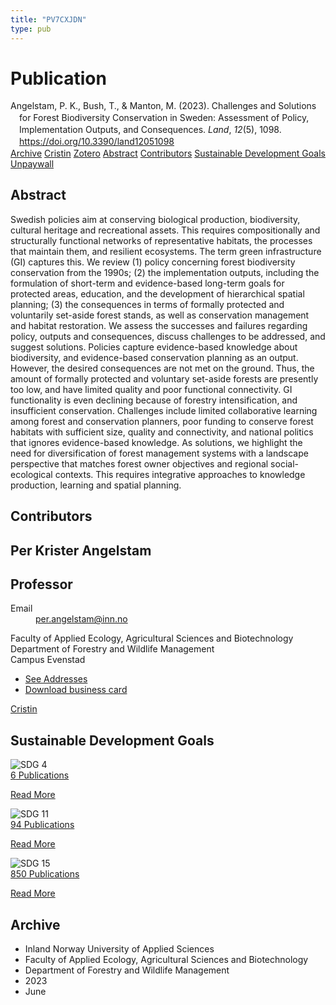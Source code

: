 ```yaml
---
title: "PV7CXJDN"
type: pub
---
```

<h1>Publication</h1>
<article id="csl-bib-container-PV7CXJDN" class="csl-bib-container">
  <div class="csl-bib-body" style="line-height: 1.35; padding-left: 1em; text-indent:-1em;">
  <div class="csl-entry">Angelstam, P. K., Bush, T., &amp; Manton, M. (2023). Challenges and Solutions for Forest Biodiversity Conservation in Sweden: Assessment of Policy, Implementation Outputs, and Consequences. <i>Land</i>, <i>12</i>(5), 1098. <a href="https://doi.org/10.3390/land12051098">https://doi.org/10.3390/land12051098</a></div>
</div>
  <div class="csl-bib-buttons">
    <a href="#taxonomy-article-PV7CXJDN" class="csl-bib-button">Archive</a>
    <a href="https://app.cristin.no/results/show.jsf?id=2153777" alt="Cristin URL" class="csl-bib-button">Cristin</a>
    <a href="http://zotero.org/groups/5402882/items/PV7CXJDN" alt="Zotero URL" class="csl-bib-button">Zotero</a>
    <a href="#abstract-article-PV7CXJDN" class="csl-bib-button">Abstract</a>
    <a href="#contributors-article-PV7CXJDN" class="csl-bib-button">Contributors</a>
    <a href="#sdg-article-PV7CXJDN" class="csl-bib-button">Sustainable Development Goals</a>
    <a href="https://www.mdpi.com/2073-445X/12/5/1098/pdf?version=1684576313" class="csl-bib-button">Unpaywall</a>
  </div>
  <div id="csl-bib-meta-container-PV7CXJDN"></div>
</article>
<div id="csl-bib-meta-PV7CXJDN" class="csl-bib-meta">
  <article id="abstract-article-PV7CXJDN" class="abstract-article">
    <h1>Abstract</h1>
    Swedish policies aim at conserving biological production, biodiversity, cultural heritage and recreational assets. This requires compositionally and structurally functional networks of representative habitats, the processes that maintain them, and resilient ecosystems. The term green infrastructure (GI) captures this. We review (1) policy concerning forest biodiversity conservation from the 1990s; (2) the implementation outputs, including the formulation of short-term and evidence-based long-term goals for protected areas, education, and the development of hierarchical spatial planning; (3) the consequences in terms of formally protected and voluntarily set-aside forest stands, as well as conservation management and habitat restoration. We assess the successes and failures regarding policy, outputs and consequences, discuss challenges to be addressed, and suggest solutions. Policies capture evidence-based knowledge about biodiversity, and evidence-based conservation planning as an output. However, the desired consequences are not met on the ground. Thus, the amount of formally protected and voluntary set-aside forests are presently too low, and have limited quality and poor functional connectivity. GI functionality is even declining because of forestry intensification, and insufficient conservation. Challenges include limited collaborative learning among forest and conservation planners, poor funding to conserve forest habitats with sufficient size, quality and connectivity, and national politics that ignores evidence-based knowledge. As solutions, we highlight the need for diversification of forest management systems with a landscape perspective that matches forest owner objectives and regional social-ecological contexts. This requires integrative approaches to knowledge production, learning and spatial planning.
  </article>
  <article id="contributors-article-PV7CXJDN" class="contributors-article">
    <h1>Contributors</h1>
    <div class="personas"> <div class="vrtx-hinn-person-card"> <div class="photo"> <i class="lar la-user-circle missing-person"></i> </div> <div class="info"> <hgroup><h1>Per Krister Angelstam</h1> <h2>Professor</h2> </hgroup><dl> <dt>Email</dt> <dd> <a href="mailto:per.angelstam@inn.no">per.angelstam@inn.no</a> </dd> </dl> <p> Faculty of Applied Ecology, Agricultural Sciences and Biotechnology<br> Department of Forestry and Wildlife Management<br> Campus Evenstad </p> <ul class="vrtx-hinn-links"> <li><a href="https://www.inn.no/english/find-an-employee/per-angelstam.html#vrtx-hinn-addresses">See Addresses</a></li> <li><a href="https://www.inn.no/english/find-an-employee/per-angelstam.html?vrtx=vcf">Download business card</a></li> </ul> </div> </div> <a href="https://app.cristin.no/persons/show.jsf?id=1318014" alt="Cristin URL" class="personas-cristin">Cristin</a> </div>
  </article>
  <article id="sdg-article-PV7CXJDN" class="sdg-article">
    <h1>Sustainable Development Goals</h1>
    <div class="sdg-container"><div id="sdg4" class="sdg"> <img src="{{< params subfolder >}}images/sdg/sdg04_en.png" class="image" alt="SDG 4"> <div class="sdg-overlay"> <a href="{{< params subfolder >}}en/archive/?sdg=4#archive" class="sdg-publication-count"><span>6</span> Publications</a> <p><a href="https://sdgs.un.org/goals/goal4" class="sdg-read-more">Read More</a></p> </div> </div> <div id="sdg11" class="sdg"> <img src="{{< params subfolder >}}images/sdg/sdg11_en.png" class="image" alt="SDG 11"> <div class="sdg-overlay"> <a href="{{< params subfolder >}}en/archive/?sdg=11#archive" class="sdg-publication-count"><span>94</span> Publications</a> <p><a href="https://sdgs.un.org/goals/goal11" class="sdg-read-more">Read More</a></p> </div> </div> <div id="sdg15" class="sdg"> <img src="{{< params subfolder >}}images/sdg/sdg15_en.png" class="image" alt="SDG 15"> <div class="sdg-overlay"> <a href="{{< params subfolder >}}en/archive/?sdg=15#archive" class="sdg-publication-count"><span>850</span> Publications</a> <p><a href="https://sdgs.un.org/goals/goal15" class="sdg-read-more">Read More</a></p> </div> </div></div>
  </article>
  <article id="taxonomy-article-PV7CXJDN" class="taxonomy-article">
    <h1>Archive</h1>
    <ul>
      <li>Inland Norway University of Applied Sciences</li>
      <li>Faculty of Applied Ecology, Agricultural Sciences and Biotechnology</li>
      <li>Department of Forestry and Wildlife Management</li>
      <li>2023</li>
      <li>June</li>
    </ul>
  </article>
</div>
